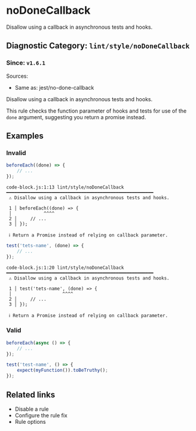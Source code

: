 # noDoneCallback

Disallow using a callback in asynchronous tests and hooks.

## Diagnostic Category: `lint/style/noDoneCallback`

### Since: `v1.6.1`

Sources: 
- Same as: jest/no-done-callback

Disallow using a callback in asynchronous tests and hooks.

This rule checks the function parameter of hooks and tests for use of the `done` argument, suggesting you return a promise instead.

## Examples

### Invalid

```js
beforeEach((done) => {
    // ...
});
```

```text
code-block.js:1:13 lint/style/noDoneCallback ━━━━━━━━━━━━━━━━━━━━━━━━━━━━━━━━━━━━━━━━━━━━━━━━━━━━━━━
 ⚠ Disallow using a callback in asynchronous tests and hooks.
 
 1 │ beforeEach((done) => { 
 │            ^^^^
 2 │     // ...
 3 │ });
 
 ℹ Return a Promise instead of relying on callback parameter.
```

```js
test('tets-name', (done) => {
    // ...
});
```

```text
code-block.js:1:20 lint/style/noDoneCallback ━━━━━━━━━━━━━━━━━━━━━━━━━━━━━━━━━━━━━━━━━━━━━━━━━━━━━━━
 ⚠ Disallow using a callback in asynchronous tests and hooks.
 
 1 │ test('tets-name', (done) => { 
 │                   ^^^^
 2 │     // ...
 3 │ });
 
 ℹ Return a Promise instead of relying on callback parameter.
```

### Valid

```js
beforeEach(async () => {
    // ...
});
```

```js
test('test-name', () => {
    expect(myFunction()).toBeTruthy();
});
```

## Related links

- Disable a rule
- Configure the rule fix
- Rule options